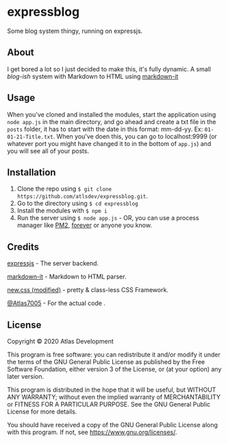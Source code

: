 # expressblog
Some blog system thingy, running on expressjs.
## About
I get bored a lot so I just decided to make this, it's fully dynamic. A small *blog-ish* system with Markdown to HTML using [markdown-it](https://github.com/markdown-it/markdown-it)
## Usage
When you've cloned and installed the modules, start the application using `node app.js` in the main directory, and go ahead and create a txt file in the `posts` folder, it has to start with the date in this format: mm-dd-yy. Ex: `01-01-21-Title.txt`. 
When you've doen this, you can go to localhost:9999 (or whatever port you might have changed it to in the bottom of `app.js`) and you will see all of your posts.
## Installation
1. Clone the repo using `$ git clone https://github.com/atlsdev/expressblog.git`.
2. Go to the directory using `$ cd expressblog`
3. Install the modules with `$ npm i`
4. Run the server using `$ node app.js` - OR, you can use a process manager like [PM2](https://www.npmjs.com/package/pm2), [forever](https://www.npmjs.com/package/forever) or anyone you know. 

## Credits
[expressjs](https://expressjs.com/) - The server backend.

[markdown-it](https://github.com/markdown-it/markdown-it) - Markdown to HTML parser.

[new.css (modified)](https://github.com/xz/new.css) - pretty & class-less CSS Framework.

[@Atlas7005](https://github.com/atlas7005) - For the actual code .

## License
Copyright © 2020 Atlas Development

This program is free software: you can redistribute it and/or modify
it under the terms of the GNU General Public License as published by
the Free Software Foundation, either version 3 of the License, or
(at your option) any later version.

This program is distributed in the hope that it will be useful,
but WITHOUT ANY WARRANTY; without even the implied warranty of
MERCHANTABILITY or FITNESS FOR A PARTICULAR PURPOSE.  See the
GNU General Public License for more details.

You should have received a copy of the GNU General Public License
along with this program.  If not, see <https://www.gnu.org/licenses/>.
